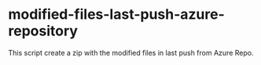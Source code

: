 # modified-files-last-push-azure-repository
This script create a zip with the modified files in last push from Azure Repo.
